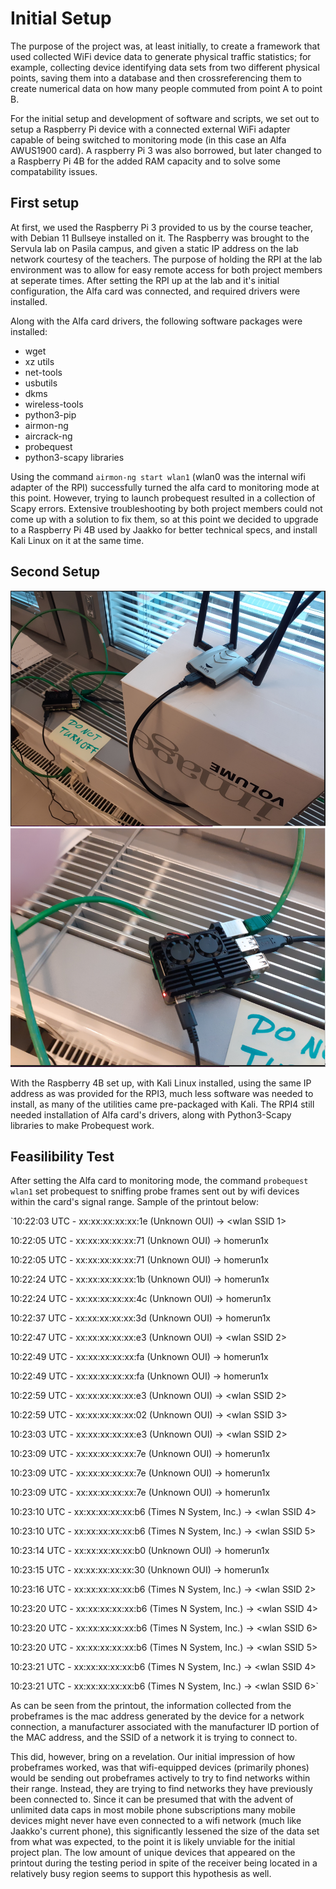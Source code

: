 # Initial Setup

The purpose of the project was, at least initially, to create a framework that used collected WiFi device data to generate physical traffic statistics; for example, collecting device identifying data sets from two different physical points, saving them into a database and then crossreferencing them to create numerical data on how many people commuted from point A to point B.

For the initial setup and development of software and scripts, we set out to setup a Raspberry Pi device with a connected external WiFi adapter capable of being switched to monitoring mode (in this case an Alfa AWUS1900 card). A raspberry Pi 3 was also borrowed, but later changed to a Raspberry Pi 4B for the added RAM capacity and to solve some compatability issues.

## First setup

At first, we used the Raspberry Pi 3 provided to us by the course teacher, with Debian 11 Bullseye installed on it. The Raspberry was brought to the Servula lab on Pasila campus, and given a static IP address on the lab network courtesy of the teachers. The purpose of holding the RPI at the lab environment was to allow for easy remote access for both project members at seperate times. After setting the RPI up at the lab and it's initial configuration, the Alfa card was connected, and required drivers were installed.

Along with the Alfa card drivers, the following software packages were installed:
- wget
- xz utils
- net-tools
- usbutils
- dkms
- wireless-tools
- python3-pip
- airmon-ng
- aircrack-ng
- probequest
- python3-scapy libraries

Using the command `airmon-ng start wlan1` (wlan0 was the internal wifi adapter of the RPI) successfully turned the alfa card to monitoring mode at this point. However, trying to launch probequest resulted in a collection of Scapy errors. Extensive troubleshooting by both project members could not come up with a solution to fix them, so at this point we decided to upgrade to a Raspberry Pi 4B used by Jaakko for better technical specs, and install Kali Linux on it at the same time.

## Second Setup

![setupinlab](Raspberry2.PNG)
![The RPI](Raspberry1.PNG)

With the Raspberry 4B set up, with Kali Linux installed, using the same IP address as was provided for the RPI3, much less software was needed to install, as many of the utilities came pre-packaged with Kali. The RPI4 still needed installation of Alfa card's drivers, along with Python3-Scapy libraries to make Probequest work.

## Feasilibility Test

After setting the Alfa card to monitoring mode, the command `probequest wlan1` set probequest to sniffing probe frames sent out by wifi devices within the card's signal range. Sample of the printout below:

`10:22:03 UTC - xx:xx:xx:xx:xx:1e (Unknown OUI) -> <wlan SSID 1>

 10:22:05 UTC - xx:xx:xx:xx:xx:71 (Unknown OUI) -> homerun1x
 
 10:22:05 UTC - xx:xx:xx:xx:xx:71 (Unknown OUI) -> homerun1x
 
 10:22:24 UTC - xx:xx:xx:xx:xx:1b (Unknown OUI) -> homerun1x
 
 10:22:24 UTC - xx:xx:xx:xx:xx:4c (Unknown OUI) -> homerun1x
 
 10:22:37 UTC - xx:xx:xx:xx:xx:3d (Unknown OUI) -> homerun1x
 
 10:22:47 UTC - xx:xx:xx:xx:xx:e3 (Unknown OUI) -> <wlan SSID 2>
 
 10:22:49 UTC - xx:xx:xx:xx:xx:fa (Unknown OUI) -> homerun1x
 
 10:22:49 UTC - xx:xx:xx:xx:xx:fa (Unknown OUI) -> homerun1x
 
 10:22:59 UTC - xx:xx:xx:xx:xx:e3 (Unknown OUI) -> <wlan SSID 2>
 
 10:22:59 UTC - xx:xx:xx:xx:xx:02 (Unknown OUI) -> <wlan SSID 3>
 
 10:23:03 UTC - xx:xx:xx:xx:xx:e3 (Unknown OUI) -> <wlan SSID 2>
 
 10:23:09 UTC - xx:xx:xx:xx:xx:7e (Unknown OUI) -> homerun1x
 
 10:23:09 UTC - xx:xx:xx:xx:xx:7e (Unknown OUI) -> homerun1x
 
 10:23:09 UTC - xx:xx:xx:xx:xx:7e (Unknown OUI) -> homerun1x
 
 10:23:10 UTC - xx:xx:xx:xx:xx:b6 (Times N System, Inc.) -> <wlan SSID 4>
 
 10:23:10 UTC - xx:xx:xx:xx:xx:b6 (Times N System, Inc.) -> <wlan SSID 5>
 
 10:23:14 UTC - xx:xx:xx:xx:xx:b0 (Unknown OUI) -> homerun1x
 
 10:23:15 UTC - xx:xx:xx:xx:xx:30 (Unknown OUI) -> homerun1x
 
 10:23:16 UTC - xx:xx:xx:xx:xx:b6 (Times N System, Inc.) -> <wlan SSID 2>
 
 10:23:20 UTC - xx:xx:xx:xx:xx:b6 (Times N System, Inc.) -> <wlan SSID 4>
 
 10:23:20 UTC - xx:xx:xx:xx:xx:b6 (Times N System, Inc.) -> <wlan SSID 6>
 
 10:23:20 UTC - xx:xx:xx:xx:xx:b6 (Times N System, Inc.) -> <wlan SSID 5>
 
 10:23:21 UTC - xx:xx:xx:xx:xx:b6 (Times N System, Inc.) -> <wlan SSID 4>
 
 10:23:21 UTC - xx:xx:xx:xx:xx:b6 (Times N System, Inc.) -> <wlan SSID 6>`
 
 As can be seen from the printout, the information collected from the probeframes is the mac address generated by the device for a network connection, a manufacturer associated with the manufacturer ID portion of the MAC address, and the SSID of a network it is trying to connect to.
 
 This did, however, bring on a revelation. Our initial impression of how probeframes worked, was that wifi-equipped devices (primarily phones) would be sending out probeframes actively to try to find networks within their range. Instead, they are trying to find networks they have previously been connected to. Since it can be presumed that with the advent of unlimited data caps in most mobile phone subscriptions many mobile devices might never have even connected to a wifi network (much like Jaakko's current phone), this significantly lessened the size of the data set from what was expected, to the point it is likely unviable for the initial project plan. The low amount of unique devices that appeared on the printout during the testing period in spite of the receiver being located in a relatively busy region seems to support this hypothesis as well.
 
